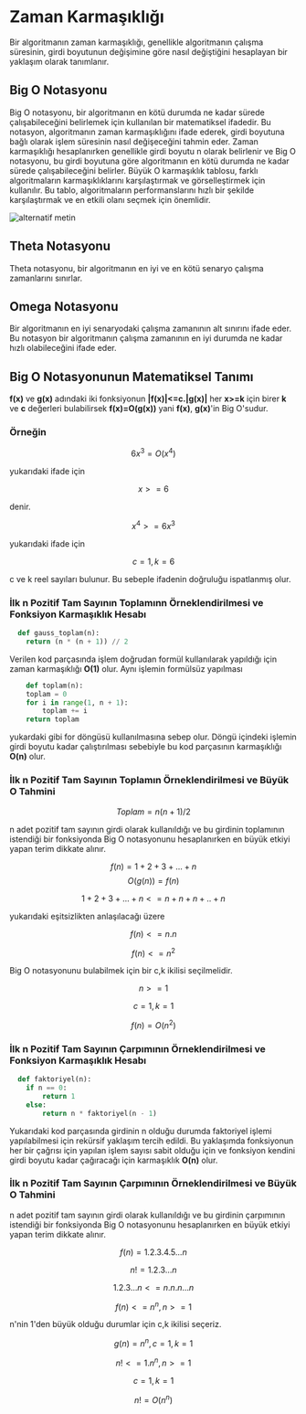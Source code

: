 # Zaman Karmaşıklığı
  Bir algoritmanın zaman karmaşıklığı, genellikle algoritmanın çalışma süresinin, girdi boyutunun değişimine 
  göre nasıl değiştiğini hesaplayan bir yaklaşım olarak tanımlanır.

## Big O Notasyonu 
 
  Big O notasyonu, bir algoritmanın en kötü durumda ne kadar sürede çalışabileceğini belirlemek için kullanılan bir matematiksel ifadedir. Bu notasyon, algoritmanın zaman karmaşıklığını ifade ederek, girdi boyutuna bağlı olarak işlem süresinin nasıl değişeceğini tahmin eder. Zaman karmaşıklığı hesaplanırken genellikle girdi boyutu n olarak belirlenir ve Big O notasyonu, bu girdi boyutuna göre algoritmanın en kötü durumda ne kadar sürede çalışabileceğini belirler. Büyük O karmaşıklık tablosu, farklı algoritmaların karmaşıklıklarını karşılaştırmak ve görselleştirmek için kullanılır. Bu tablo, algoritmaların performanslarını hızlı bir şekilde karşılaştırmak ve en etkili olanı seçmek için önemlidir.

  ![alternatif metin](https://miro.medium.com/v2/resize:fit:1400/1*5ZLci3SuR0zM_QlZOADv8Q.jpeg)

## Theta Notasyonu 

  Theta notasyonu, bir algoritmanın en iyi ve en kötü senaryo çalışma zamanlarını sınırlar. 

## Omega Notasyonu 
  
  Bir algoritmanın en iyi senaryodaki çalışma zamanının alt sınırını ifade eder. Bu notasyon bir algoritmanın çalışma zamanının en iyi durumda ne kadar hızlı olabileceğini ifade eder.



## Big O Notasyonunun Matematiksel Tanımı

  **f(x)** ve **g(x)** adındaki iki fonksiyonun **|f(x)|<=c.|g(x)|** her **x>=k** için birer **k** ve **c** değerleri bulabilirsek 
  **f(x)=O(g(x))** yani **f(x)**, **g(x)**'in Big O'sudur.

### Örneğin

$$
  6x^3 = O(x^4) 
$$

 yukarıdaki ifade için 

$$
 x>= 6
$$

 denir.

 $$
 x^4 >= 6x^3  
 $$

 yukarıdaki ifade için  
 
 $$
 c=1, k=6
 $$

c ve k reel sayıları bulunur. Bu sebeple ifadenin doğruluğu ispatlanmış olur.

### İlk n Pozitif Tam Sayının Toplamınn Örneklendirilmesi ve Fonksiyon Karmaşıklık Hesabı

```python
  def gauss_toplam(n):
    return (n * (n + 1)) // 2

```
Verilen kod parçasında işlem doğrudan formül kullanılarak yapıldığı için zaman karmaşıklığı **O(1)** olur. Aynı işlemin formülsüz yapılması 

```python
    def toplam(n):
    toplam = 0
    for i in range(1, n + 1):
        toplam += i
    return toplam

```
yukardaki gibi for döngüsü kullanılmasına sebep olur. Döngü içindeki işlemin girdi boyutu kadar çalıştırılması sebebiyle bu kod parçasının karmaşıklığı **O(n)** olur.

### İlk n Pozitif Tam Sayının Toplamın Örneklendirilmesi ve Büyük O Tahmini

$$
Toplam=n(n+1)/2
$$

n adet pozitif tam sayının girdi olarak kullanıldığı ve bu girdinin toplamının istendiği bir fonksiyonda Big O notasyonunu hesaplanırken en büyük etkiyi yapan terim dikkate alınır. 

$$
f(n)=1+2+3+...+n
$$
$$
O(g(n))=f(n)
$$

$$
1+2+3+...+n<=n+n+n+..+n
$$

yukarıdaki eşitsizlikten anlaşılacağı üzere 

$$
f(n)<=n.n
$$

$$
f(n)<=n^2
$$

Big O notasyonunu bulabilmek için bir c,k ikilisi seçilmelidir.

$$
n>=1
$$

$$
c=1,k=1
$$


$$
f(n)=O(n^2)
$$


### İlk n Pozitif Tam Sayının Çarpımının Örneklendirilmesi ve Fonksiyon Karmaşıklık Hesabı

```python
  def faktoriyel(n):
    if n == 0:
        return 1
    else:
        return n * faktoriyel(n - 1)
```

Yukarıdaki kod parçasında girdinin n olduğu durumda faktoriyel işlemi yapılabilmesi için rekürsif yaklaşım tercih edildi. Bu yaklaşımda fonksiyonun her bir çağrısı için yapılan işlem sayısı sabit olduğu için ve fonksiyon kendini girdi boyutu kadar çağıracağı için karmaşıklık **O(n)** olur.

### İlk n Pozitif Tam Sayının Çarpımının Örneklendirilmesi ve Büyük O Tahmini

n adet pozitif tam sayının girdi olarak kullanıldığı ve bu girdinin çarpımının istendiği bir fonksiyonda Big O notasyonunu hesaplanırken en büyük etkiyi yapan terim dikkate alınır.  

$$
f(n)=1.2.3.4.5...n
$$

$$
n!=1.2.3...n
$$

$$
1.2.3...n<= n.n.n...n
$$

$$
f(n)<=n^n, n>=1
$$

n'nin 1'den büyük olduğu durumlar için c,k ikilisi seçeriz.

$$
g(n)=n^n, c=1, k=1
$$

$$
n!<= 1.n^n, n>=1 
$$

$$
c=1, k=1
$$

$$
n!=O(n^n)
$$
